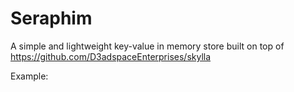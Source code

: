 # Seraphim

A simple and lightweight key-value in memory store built on top of 
https://github.com/D3adspaceEnterprises/skylla

Example:

